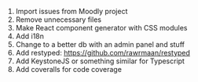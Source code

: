 1. Import issues from Moodly project
1. Remove unnecessary files
1. Make React component generator with CSS modules
1. Add i18n
1. Change to a better db with an admin panel and stuff
1. Add restyped: https://github.com/rawrmaan/restyped
1. Add KeystoneJS or something similar for Typescript
1. Add coveralls for code coverage

